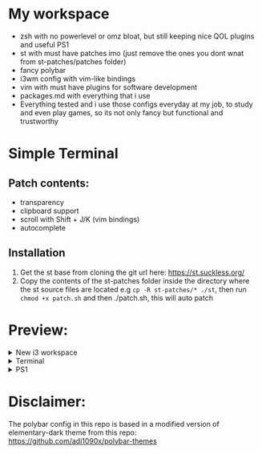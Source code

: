 # My workspace
- zsh with no powerlevel or omz bloat, but still keeping nice QOL plugins and useful PS1
- st with must have patches imo (just remove the ones you dont wnat from st-patches/patches folder)
- fancy polybar
- i3wm config with vim-like bindings
- vim with must have plugins for software development
- packages.md with everything that i use
- Everything tested and i use those configs everyday at my job, to study and even play games, so its not only fancy but functional and trustworthy 


# Simple Terminal
## Patch contents: 
- transparency
- clipboard support
- scroll with Shift + J/K (vim bindings)
- autocomplete

## Installation
1. Get the st base from cloning the git url here: https://st.suckless.org/
2. Copy the contents of the st-patches folder inside the directory where the st source files are located e.g `cp -R st-patches/* ./st`, then run `chmod +x patch.sh` and then ./patch.sh, this will auto patch

# Preview:

<details>
<summary>New i3 workspace</summary>
  
![image](https://github.com/GroovyWizard/dotfiles-i3wm-workspace/assets/78284549/9ef733de-bb32-4c26-9082-787f914bad38)

</details>

<details>
<summary>Terminal</summary>
  
![image](https://github.com/GroovyWizard/dotfiles-i3wm-workspace/assets/78284549/155bfabb-a41e-45d8-bdb3-1ef692ebf063)
</details>

<details>
<summary>PS1</summary>
  
(the git branch changes dinamically)

![image](https://github.com/GroovyWizard/dotfiles-i3wm-workspace/assets/78284549/c0f30926-fafb-4515-b14f-00f20bfbb2ff)
</details>

# Disclaimer:
The polybar config in this repo is based in a modified version of elementary-dark theme from this repo: https://github.com/adi1090x/polybar-themes
